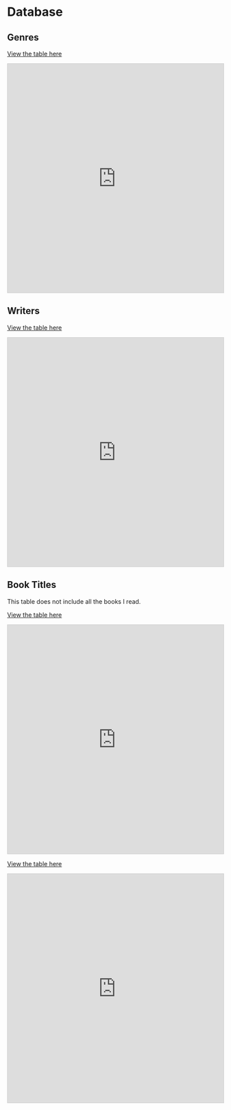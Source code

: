 # Database

## Genres

[View the table here](https://airtable.com/shrleDBA597YFSa5e)

<iframe class="airtable-embed" src="https://airtable.com/embed/shrleDBA597YFSa5e?backgroundColor=green&viewControls=on" frameborder="0" onmousewheel="" width="100%" height="533" style="background: transparent; border: 1px solid #ccc;"></iframe>

## Writers

[View the table here](https://airtable.com/shrdc1CmQY13EXnUL)

<iframe class="airtable-embed" src="https://airtable.com/embed/shrhCyyOClmGEff7q?backgroundColor=green&layout=card&viewControls=on" frameborder="0" onmousewheel="" width="100%" height="533" style="background: transparent; border: 1px solid #ccc;"></iframe>

## Book Titles

This table does not include all the books I read.

[View the table here](https://airtable.com/shrLXI4Fa402wUsEC)

<iframe class="airtable-embed" src="https://airtable.com/embed/shrLXI4Fa402wUsEC?backgroundColor=green&viewControls=on" frameborder="0" onmousewheel="" width="100%" height="533" style="background: transparent; border: 1px solid #ccc;"></iframe>

[View the table here](https://airtable.com/shr7Vx5TVg3S7zKNG)

<iframe class="airtable-embed" src="https://airtable.com/embed/shr7Vx5TVg3S7zKNG?backgroundColor=green&layout=card&viewControls=on" frameborder="0" onmousewheel="" width="100%" height="533" style="background: transparent; border: 1px solid #ccc;"></iframe>
